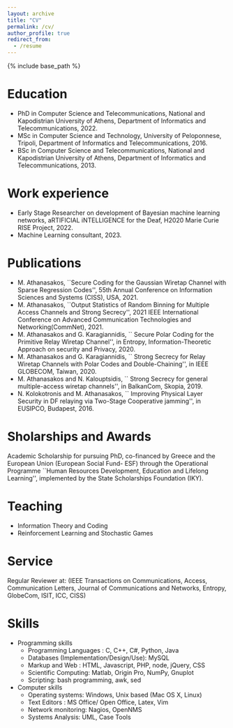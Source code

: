 ```yaml
---
layout: archive
title: "CV"
permalink: /cv/
author_profile: true
redirect_from:
  - /resume
---
```


{% include base_path %}

Education
======
* PhD in Computer Science and Telecommunications, National and Kapodistrian University of Athens, Department of Informatics and Telecommunications, 2022. 
* MSc in Computer Science and Technology, University of Peloponnese, Tripoli, Department of Informatics and Telecommunications, 2016.
* BSc in Computer Science and Telecommunications, National and Kapodistrian University of Athens, Department of Informatics and Telecommunications, 2013.

Work experience
======
*  Early Stage Researcher on development of Bayesian machine learning networks, aRTIFICIAL iNTELLIGENCE for the Deaf, H2020 Marie Curie RISE Project, 2022.
*  Machine Learning consultant, 2023.

Publications
======
  * M. Athanasakos, ``Secure Coding for the Gaussian Wiretap Channel with Sparse Regression Codes'', 55th Annual Conference on Information Sciences and Systems (CISS), USA, 2021.
  * M. Athanasakos, ``Output Statistics of Random Binning for Multiple Access Channels and Strong Secrecy'', 2021 IEEE International Conference on Advanced Communication Technologies and Networking(CommNet), 2021.
  * M. Athanasakos and G. Karagiannidis, `` Secure Polar Coding for the Primitive Relay Wiretap Channel'', in Entropy, Information-Theoretic Approach on security and Privacy, 2020.
  * M. Athanasakos and G. Karagiannidis, `` Strong Secrecy for Relay Wiretap Channels with Polar Codes and Double-Chaining'', in IEEE GLOBECOM, Taiwan, 2020.
  * M. Athanasakos and N. Kalouptsidis, `` Strong Secrecy for general multiple-access wiretap channels'', in BalkanCom, Skopia, 2019.
  * N. Kolokotronis and M. Athanasakos, `` Improving Physical Layer Security in DF relaying via Two-Stage Cooperative jamming'', in EUSIPCO, Budapest, 2016.


Sholarships and Awards
=====
Academic Scholarship for pursuing PhD, co-financed by Greece and the European Union (European Social Fund- ESF) through the Operational Programme ``Human Resources Development, Education and Lifelong Learning'', implemented by the State Scholarships Foundation (IKY).

  
Teaching
======
   * Information Theory and Coding
   * Reinforcement Learning and Stochastic Games

  
Service 
======
Regular Reviewer at: (IEEE Transactions on Communications, Access, Communication Letters, Journal of
Communications and Networks, Entropy, GlobeCom, ISIT, ICC, CISS)

Skills
======
* Programming skills
  * Programming Languages : C, C++, C\#, Python, Java
  * Databases (Implementation/Design/Use): MySQL
  * Markup and Web : HTML, Javascript, PHP, node, jQuery, CSS
  * Scientific Computing: Matlab, Origin Pro, NumPy, Gnuplot
  * Scripting: bash programming, awk, sed
* Computer skills
  * Operating systems: Windows, Unix based (Mac OS X, Linux)
  * Text Editors : MS Office/ Open Office, Latex, Vim
  * Network monitoring: Nagios, OpenNMS
  * Systems Analysis: UML, Case Tools
